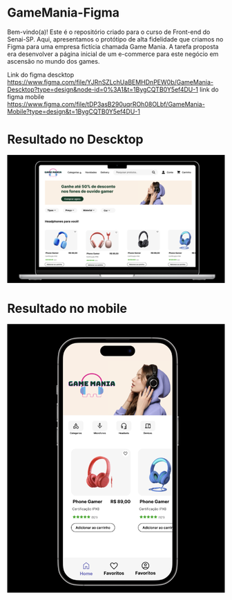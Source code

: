# GameMania-Figma
Bem-vindo(a)! Este é o repositório criado para o curso de Front-end do Senai-SP. Aqui, apresentamos o protótipo de alta fidelidade que criamos no Figma para uma empresa fictícia chamada Game Mania. A tarefa proposta era desenvolver a página inicial de um e-commerce para este negócio em ascensão no mundo dos games.

Link do figma descktop
https://www.figma.com/file/YJRnSZLchUaBEMHDnPEW0b/GameMania-Descktop?type=design&node-id=0%3A1&t=1BygCQTB0Y5ef4DU-1
link do figma mobile
https://www.figma.com/file/tDP3asB290uqrROh08OLbf/GameMania-Mobile?type=design&t=1BygCQTB0Y5ef4DU-1

# Resultado no Descktop
![Logo do OpenAI](https://github.com/KaianNovais/GameMania-Figma/blob/main/GameManiaDescktop.png)

# Resultado no mobile
![Logo do OpenAI](https://github.com/KaianNovais/GameMania-Figma/blob/main/GameManiaMobile.png)
